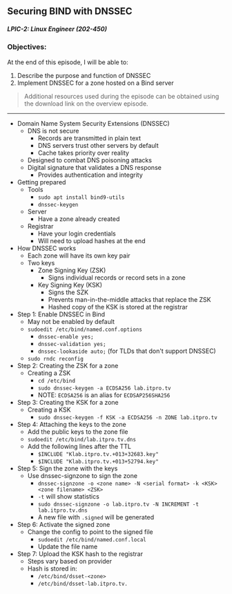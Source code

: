 ## Securing BIND with DNSSEC  
##### LPIC-2: Linux Engineer (202-450)  

### Objectives:  

At the end of this episode, I will be able to:  

1. Describe the purpose and function of DNSSEC
2. Implement DNSSEC for a zone hosted on a Bind server

>Additional resources used during the episode can be obtained using the download link on the overview episode.  

-----------------------------------------------------------

* Domain Name System Security Extensions (DNSSEC)
	+ DNS is not secure
		- Records are transmitted in plain text
		- DNS servers trust other servers by default
		- Cache takes priority over reality
	+ Designed to combat DNS poisoning attacks
	+ Digital signature that validates a DNS response
		- Provides authentication and integrity
* Getting prepared
	- Tools
		+ `sudo apt install bind9-utils`
		+ `dnssec-keygen`
	- Server
		+ Have a zone already created
	- Registrar
		+ Have your login credentials
		+ Will need to upload hashes at the end
* How DNSSEC works
	+ Each zone will have its own key pair
	+ Two keys
		- Zone Signing Key (ZSK)
			+ Signs individual records or record sets in a zone
		- Key Signing Key (KSK)
			+ Signs the SZK
			+ Prevents man-in-the-middle attacks that replace the ZSK
			+ Hashed copy of the KSK is stored at the registrar
* Step 1: Enable DNSSEC in Bind
	+ May not be enabled by default
	+ `sudoedit /etc/bind/named.conf.options`
		- `dnssec-enable yes;`
		- `dnssec-validation yes;`
		- `dnssec-lookaside auto;` (for TLDs that don't support DNSSEC)
	+ `sudo rndc reconfig`
* Step 2: Creating the ZSK for a zone
	+ Creating a ZSK
		- `cd /etc/bind`
		- `sudo dnssec-keygen -a ECDSA256 lab.itpro.tv`
		- NOTE: `ECDSA256` is an alias for `ECDSAP256SHA256`
* Step 3: Creating the KSK for a zone
	+ Creating a KSK
		- `sudo dnssec-keygen -f KSK -a ECDSA256 -n ZONE lab.itpro.tv`
* Step 4: Attaching the keys to the zone
	+ Add the public keys to the zone file
	+ `sudoedit /etc/bind/lab.itpro.tv.dns`
	+ Add the following lines after the TTL
		- `$INCLUDE "Klab.itpro.tv.+013+32683.key"`
		- `$INCLUDE "Klab.itpro.tv.+013+52794.key"`
* Step 5: Sign the zone with the keys
	+ Use dnssec-signzone to sign the zone
		- `dnssec-signzone -o <zone name> -N <serial format> -k <KSK> <zone filename> <ZSK>`
		- `-t` will show statistics
		- `sudo dnssec-signzone -o lab.itpro.tv -N INCREMENT -t lab.itpro.tv.dns`
		- A new file with `.signed` will be generated
* Step 6: Activate the signed zone
	+ Change the config to point to the signed file
		- `sudoedit /etc/bind/named.conf.local`
		- Update the file name
* Step 7: Upload the KSK hash to the registrar
	+ Steps vary based on provider
	+ Hash is stored in:
		- `/etc/bind/dsset-<zone>`
		- `/etc/bind/dsset-lab.itpro.tv.`
